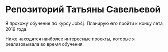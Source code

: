 # Репозиторий Татьяны Савельевой

Я прохожу обучение по курсу Job4j. Планирую его пройти к концу лета 2019 года.

Ниже находятся наиболее интересные проекты, которые я реализовывала во время обучения.